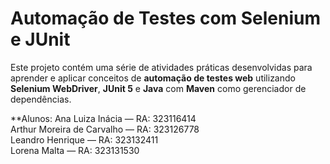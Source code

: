# Automação de Testes com Selenium e JUnit

Este projeto contém uma série de atividades práticas desenvolvidas para aprender e aplicar conceitos de **automação de testes web** utilizando **Selenium WebDriver**, **JUnit 5** e **Java** com **Maven** como gerenciador de dependências.

**Alunos: 
Ana Luiza Inácia — RA: 323116414  
Arthur Moreira de Carvalho — RA: 323126778  
Leandro Henrique — RA: 323132411  
Lorena Malta — RA: 323131530 
